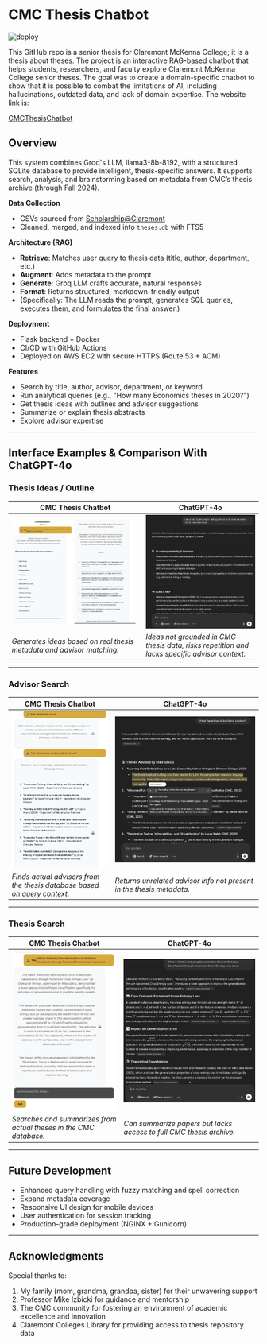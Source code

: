# CMC Thesis Chatbot

![deploy](https://github.com/luisgomez214/CMC_Thesis_Chatbot/actions/workflows/deploy.yml/badge.svg)

This GitHub repo is a senior thesis for Claremont McKenna College; it is a thesis about theses. The project is an interactive RAG-based chatbot that helps students, researchers, and faculty explore Claremont McKenna College senior theses. The goal was to create a domain-specific chatbot to show that it is possible to combat the limitations of AI, including hallucinations, outdated data, and lack of domain expertise. The website link is:

[CMCThesisChatbot](https://cmcthesischatbot.com)

## Overview

This system combines Groq's LLM, llama3-8b-8192, with a structured SQLite database to provide intelligent, thesis-specific answers. It supports search, analysis, and brainstorming based on metadata from CMC’s thesis archive (through Fall 2024).

**Data Collection**  
- CSVs sourced from [Scholarship@Claremont](https://scholarship.claremont.edu)  
- Cleaned, merged, and indexed into `theses.db` with FTS5

**Architecture (RAG)**  
- **Retrieve**: Matches user query to thesis data (title, author, department, etc.)  
- **Augment**: Adds metadata to the prompt  
- **Generate**: Groq LLM crafts accurate, natural responses  
- **Format**: Returns structured, markdown-friendly output  
- (Specifically: The LLM reads the prompt, generates SQL queries, executes them, and formulates the final answer.)

**Deployment**  
- Flask backend + Docker  
- CI/CD with GitHub Actions  
- Deployed on AWS EC2 with secure HTTPS (Route 53 + ACM)

**Features**  
- Search by title, author, advisor, department, or keyword  
- Run analytical queries (e.g., "How many Economics theses in 2020?")  
- Get thesis ideas with outlines and advisor suggestions  
- Summarize or explain thesis abstracts  
- Explore advisor expertise

---

## Interface Examples & Comparison With ChatGPT-4o

### Thesis Ideas / Outline
| CMC Thesis Chatbot | ChatGPT-4o |
|--------------------|------------|
| <img src="screenshots/outline1.png" width="48%"> <img src="screenshots/outline2.png" width="48%"> | ![ChatGPT Outline](screenshots/CheckOutline.png) |
| *Generates ideas based on real thesis metadata and advisor matching.* | *Ideas not grounded in CMC thesis data, risks repetition and lacks specific advisor context.* |

---

### Advisor Search
| CMC Thesis Chatbot | ChatGPT-4o |
|--------------------|------------|
| ![Advisor](screenshots/advisor.png) | ![ChatGPT Advisor](screenshots/CheckAdvisor.png) |
| *Finds actual advisors from the thesis database based on query context.* | *Returns unrelated advisor info not present in the thesis metadata.* |

---

### Thesis Search
| CMC Thesis Chatbot | ChatGPT-4o |
|--------------------|------------|
| ![Thesis](screenshots/Thesis.png) | ![ChatGPT Thesis](screenshots/CheckThesis.png) |
| *Searches and summarizes from actual theses in the CMC database.* | *Can summarize papers but lacks access to full CMC thesis archive.* |

---

## Future Development 

- Enhanced query handling with fuzzy matching and spell correction
- Expand metadata coverage
- Responsive UI design for mobile devices
- User authentication for session tracking
- Production-grade deployment (NGINX + Gunicorn)

---

## Acknowledgments

Special thanks to:  
1. My family (mom, grandma, grandpa, sister) for their unwavering support  
2. Professor Mike Izbicki for guidance and mentorship  
3. The CMC community for fostering an environment of academic excellence and innovation  
4. Claremont Colleges Library for providing access to thesis repository data
